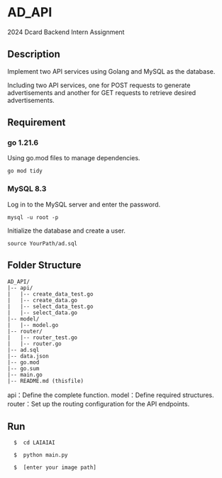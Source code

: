 # AD_API
2024 Dcard Backend Intern Assignment

## Description
Implement two API services using Golang and MySQL as the database.

Including two API services, one for POST requests to generate advertisements and another for GET requests to retrieve desired advertisements.

## Requirement
### go 1.21.6
Using go.mod files to manage dependencies.
```
go mod tidy
```
 
### MySQL 8.3
Log in to the MySQL server and enter the password.
```
mysql -u root -p
```
Initialize the database and create a user.
```
source YourPath/ad.sql
```
## Folder Structure
```
AD_API/
|-- api/
|   |-- create_data_test.go
|   |-- create_data.go
|   |-- select_data_test.go
|   |-- select_data.go
|-- model/
|   |-- model.go
|-- router/
|   |-- router_test.go
|   |-- router.go
|-- ad.sql
|-- data.json
|-- go.mod
|-- go.sum
|-- main.go
|-- README.md (thisfile)
```
api：Define the complete function.
model：Define required  structures.
router：Set up the routing configuration for the API endpoints.

## Run
```
  $  cd LAIAIAI
```
```
  $  python main.py
```
```
  $  [enter your image path]
```
